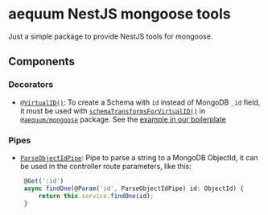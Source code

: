 aequum NestJS mongoose tools
============================

Just a simple package to provide NestJS tools for mongoose.


Components
----------

### Decorators

- [`@VirtualID()`](https://github.com/fbuccioni/aequum-nestjs/blob/main/packages/mongoose/decorators/virtual-id.decorator.ts): 
To create a Schema with `id` instead of MongoDB `_id` field, it must be
used with [`schemaTransformsForVirtualID()`](https://www.npmjs.com/package/@aequum/mongoose#utils)
in [`@aequum/mongoose`](https://www.npmjs.com/package/@aequum/mongoose)
package. See the [example in our boilerplate](https://github.com/fbuccioni/aequum-nestjs-hexa/blob/base%2Bauth%2Bmongoose/src/infrastructure/database/schemas/example.schema.ts)


### Pipes

- [`ParseObjectIdPipe`](https://github.com/fbuccioni/aequum-nestjs/blob/main/packages/mongoose/pipes/parse-object-id.pipe.ts):
  Pipe to parse a string to a MongoDB ObjectId, it can be used in the
  controller route parameters, like this:
    
   ```typescript
    @Get(':id')
    async findOne(@Param('id', ParseObjectIdPipe) id: ObjectId) {
        return this.service.findOne(id);
    }
    ```